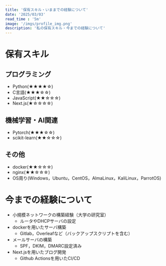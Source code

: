 ```yaml
---
title: '保有スキル・いままでの経験について'
date: '2025/03/03'
read_time : '5m'
image: '/imgs/profile_img.png'
description: '私の保有スキル・今までの経験について'
---
```


# 保有スキル
## プログラミング
- Python(★★★★☆)
- C言語(★★★☆☆)
- JavaScript(★★☆☆☆)
- Next.js(★☆☆☆☆)
## 機械学習・AI関連
- Pytorch(★★★☆☆)
- scikit-learn(★★☆☆☆)

## その他
- docker(★★☆☆☆)
- nginx(★★☆☆☆)
- OS周り(Windows，Ubuntu，CentOS，AlmaLinux，KaliLinux，ParrotOS)

# 今までの経験について
- 小規模ネットワークの構築経験（大学の研究室）
  - ルータやDHCPサーバの設定
- dockerを用いたサーバ構築
  - Gitlab，Overleafなど（バックアップスクリプトを含む）
- メールサーバの構築
  - SPF，DKIM，DMARC設定済み
- Next.jsを用いたブログ開発
  - Github Actionsを用いたCI/CD
